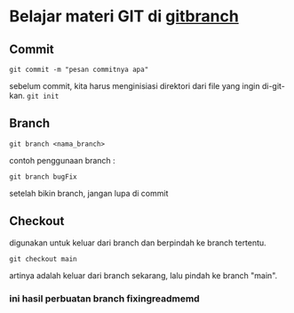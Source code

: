 # Belajar materi GIT di [gitbranch](https://learngitbranching.js.org/)

## Commit

`git commit -m "pesan commitnya apa"`

sebelum commit, kita harus menginisiasi direktori dari file yang ingin di-git-kan.
`git init`

## Branch

`git branch <nama_branch>`

contoh penggunaan branch :

`git branch bugFix`

setelah bikin branch, jangan lupa di commit

## Checkout

digunakan untuk keluar dari branch dan berpindah ke branch tertentu.

`git checkout main`

artinya adalah keluar dari branch sekarang, lalu pindah ke branch "main".

### ini hasil perbuatan branch fixingreadmemd
